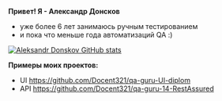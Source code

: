 
**Привет! Я - Александр Донсков**
- уже более 6 лет занимаюсь ручным тестированием
- и пока что меньше года автоматизаций QA :)


[![Aleksandr Donskov GitHub stats](https://github-readme-stats.vercel.app/api?username=Docent321)](https://github.com/Docent321/github-readme-stats)

**Примеры моих проектов:**
 - UI   https://github.com/Docent321/qa-guru-UI-diplom
 - API  https://github.com/Docent321/qa-guru-14-RestAssured 
